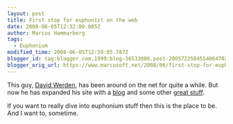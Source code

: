 ```yaml
---
layout: post
title: First stop for euphonist on the web
date: 2008-06-05T12:32:00.005Z
author: Marcus Hammarberg
tags:
  - Euphonium
modified_time: 2008-06-05T12:59:05.787Z
blogger_id: tag:blogger.com,1999:blog-36533086.post-2005722504554064702
blogger_orig_url: https://www.marcusoft.net/2008/06/first-stop-for-euphonist-on-web.html
---
```


This guy, [David Werden](http://www.dwerden.com/), has been around
on the net for quite a while. But now he has expanded his site with a
[blog](http://www.dwerden.com/blog3/) and some other [great
stuff](http://www.dwerden.com/music-videos/euphonium-music-videos.cfm).

If you want to really dive into euphonium stuff then this is the place
to be. And I want to, sometime.
